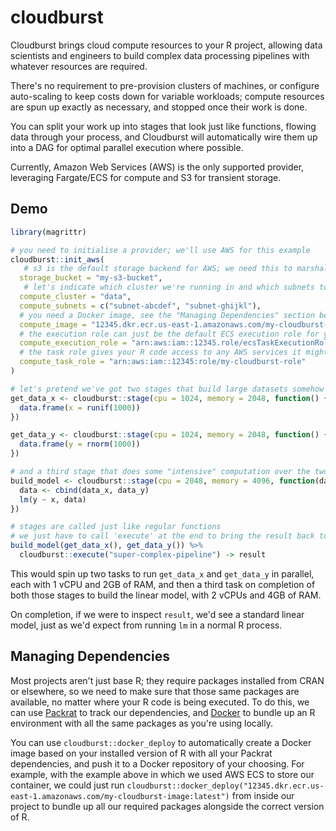 # cloudburst
Cloudburst brings cloud compute resources to your R project, allowing data scientists and engineers to build complex data processing pipelines with whatever resources are required.

There's no requirement to pre-provision clusters of machines, or configure auto-scaling to keep costs down for variable workloads; compute resources are spun up exactly as necessary, and stopped once their work is done.

You can split your work up into stages that look just like functions, flowing data through your process, and Cloudburst will automatically wire them up into a DAG for optimal parallel execution where possible.

Currently, Amazon Web Services (AWS) is the only supported provider, leveraging Fargate/ECS for compute and S3 for transient storage.

## Demo
```r
library(magrittr)

# you need to initialise a provider; we'll use AWS for this example
cloudburst::init_aws(
   # s3 is the default storage backend for AWS; we need this to marshal results between stages
  storage_bucket = "my-s3-bucket",
   # let's indicate which cluster we're running in and which subnets to use for ECS
  compute_cluster = "data",
  compute_subnets = c("subnet-abcdef", "subnet-ghijkl"),
  # you need a Docker image, see the "Managing Dependencies" section below
  compute_image = "12345.dkr.ecr.us-east-1.amazonaws.com/my-cloudburst-image:latest",
  # the execution role can just be the default ECS execution role for your account
  compute_execution_role = "arn:aws:iam::12345.role/ecsTaskExecutionRole",
  # the task role gives your R code access to any AWS services it might need, like S3
  compute_task_role = "arn:aws:iam::12345:role/my-cloudburst-role"
)

# let's pretend we've got two stages that build large datasets somehow
get_data_x <- cloudburst::stage(cpu = 1024, memory = 2048, function() {
  data.frame(x = runif(1000))
})

get_data_y <- cloudburst::stage(cpu = 1024, memory = 2048, function() {
  data.frame(y = rnorm(1000))
})

# and a third stage that does some "intensive" computation over the two
build_model <- cloudburst::stage(cpu = 2048, memory = 4096, function(data_x, data_y) {
  data <- cbind(data_x, data_y)
  lm(y ~ x, data)
})

# stages are called just like regular functions
# we just have to call 'execute' at the end to bring the result back to R
build_model(get_data_x(), get_data_y()) %>%
  cloudburst::execute("super-complex-pipeline") -> result
```

This would spin up two tasks to run `get_data_x` and `get_data_y` in parallel, each with 1 vCPU and 2GB of RAM, and then a third task on completion of both those stages to build the linear model, with 2 vCPUs and 4GB of RAM.

On completion, if we were to inspect `result`, we'd see a standard linear model, just as we'd expect from running `lm` in a normal R process.

## Managing Dependencies
Most projects aren't just base R; they require packages installed from CRAN or elsewhere, so we need to make sure that those same packages are available, no matter where your R code is being executed. To do this, we can use [Packrat](https://rstudio.github.io/packrat) to track our dependencies, and [Docker](https://www.docker.com) to bundle up an R environment with all the same packages as you're using locally.

You can use `cloudburst::docker_deploy` to automatically create a Docker image based on your installed version of R with all your Packrat dependencies, and push it to a Docker repository of your choosing. For example, with the example above in which we used AWS ECS to store our container, we could just run `cloudburst::docker_deploy("12345.dkr.ecr.us-east-1.amazonaws.com/my-cloudburst-image:latest")` from inside our project to bundle up all our required packages alongside the correct version of R.
